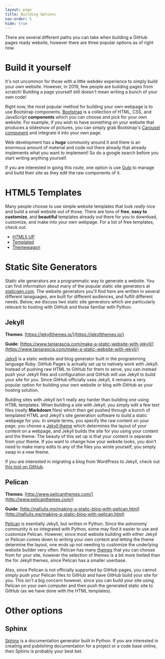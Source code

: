 ```yaml
---
layout: page
title: Building Options
nav-order: 5
hide: true
---
```


There are several different paths you can take when building a GitHub pages ready website, however there are three popular options as of right now.

# Build it yourself

It's not uncommon for those with a little webdev experience to simply build your own website. However, in 2019, few people are building pages from scratch! Building a page yourself still doesn't mean writing a bunch of your own code!

Right now, the most popular method for building your own webpage is to use Bootstrap components. [Bootstrap](https://getbootstrap.com/) is a collection of HTML, CSS, and JavaScript **components** which you can choose and pick for your own website. For example, if you wish to have something on your website that produces a slideshow of pictures, you can simply grab Bootstrap's [Carousel component](https://getbootstrap.com/docs/4.1/components/carousel/) and integrate it into your own page. 

Web development has a **huge** community around it and there is an enormous amount of material and code out there already that already implements what you want to implement! So do a google search before you start writing anything yourself.

If you are interested in going this route, one option is use [Gulp](httpgis://gulpjs.com/) to manage and build their site as they edit the raw components of it.

# HTML5 Templates

Many people choose to use simple website templates that look *really* nice and build a small website out of those. There are tons of **free**, **easy to customize**, and **beautiful** templates already out there for you to download, customize, and make into your own webpage. For a list of free templates, check out:
- [HTML5 UP](https://html5up.net/)
- [Templated](https://templated.co/)
- [Themewagon](https://themewagon.com/theme_tag/free/)

# Static Site Generators

Static site generators are a programmatic way to generate a website. You can find information about many of the popular static site generators at [staticgen.com](https://www.staticgen.com/). The website generators you'll find here are written in several different lanaguages, are built for different audiences, and fulfill different needs. Below, we discuss two static site generators which are particularly relevant to hosting with GitHub and those familiar with Python.

## Jekyll

**Themes**: [https://jekyllthemes.io/](https://jekyllthemes.io/)

**Guide**: [https://www.taniarascia.com/make-a-static-website-with-jekyll/](https://www.taniarascia.com/make-a-static-website-with-jekyll/)

[Jekyll](https://jekyllrb.com/) is a static website and blog generator built in the programming language Ruby. GitHub Pages is actually set up to natively work with Jekyll. Instead of pushing raw HTML to GitHub for them to serve, you can instead push your Jekyll files and configuration and GitHub will use Jekyll to build your site for you. Since GitHub officially uses Jekyll, it remains a very popular option for building your own website or blog with GitHub as your hosting solution.

Building sites with Jekyll isn't really any harder than building one using HTML templates. When building a site with Jekyll, you simply edit a few text files (really **Markdown** files) which then get pushed through a bunch of templated HTML and Jekyll's site generation software to build a static webpage for you. In simple terms, you specify the raw content on your page, you choose a [Jekyll theme](https://jekyllthemes.io/) which determines the layout of your content on a webpage, and Jekyll builds the site for you using your content and the theme. The beauty of this set up is that your content is separate from your theme. If you want to change how your website looks, you don't need to make many edits to any of the files you wrote yourself, you simply swap in a new theme. 

If you are interested in migrating a blog from WordPress to Jekyll, check out [this tool on GitHub](https://github.com/benbalter/wordpress-to-jekyll-exporter).

## Pelican

**Themes**: [http://www.pelicanthemes.com/](http://www.pelicanthemes.com/)

**Guide**: [http://nafiulis.me/making-a-static-blog-with-pelican.html](http://nafiulis.me/making-a-static-blog-with-pelican.html)

[Pelican](https://blog.getpelican.com/) is esentially Jekyll, but written in Python. Since the astronomy community is so integrated with Python, some may find it easier to use and customize Pelican. However, since most website building with either Jekyll or Pelican comes down to writing your own content and letting the theme determine the layout, one ends up not needing to customize the underlying website builder very often. Pelican has many [themes](http://www.pelicanthemes.com/) that you can choose from for your site, however the selection of themes is a bit more limited than the for Jekyll themes, since Pelican has a smaller userbase.

Also, since Pelican is not officially supported by GitHub pages, you cannot simply push your Pelican files to GitHub and have GitHub build your site for you. This isn't a big concern however, since you can build your site using Pelican on your own computer and then push the generated static site to GitHub (as we have done with the HTML templates).

# Other options

## Sphinx

[Sphinx](http://www.sphinx-doc.org/en/master/) is a documentation generator built in Python. If you are interested in creating and publishing documentation for a project or a code base online, then Sphinx is probably your best bet. 